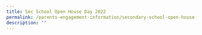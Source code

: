 ```yaml
---
title: Sec School Open House Day 2022
permalink: /parents-engagement-information/secondary-school-open-house-day-2022
description: ""
---
```

